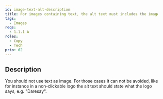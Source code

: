 ```yaml
---
id: image-text-alt-description
title: For images containing text, the alt text must includes the image's text
tags:
  - Images
reqs:
  - 1.1.1 A
roles:
  - Copy
  - Tech
prio: 62
---
```


## Description

You should not use text as image. For those cases it can not be avoided, like for instance in a non-clickable logo the alt text should state what the logo says, e.g. "Daresay".
